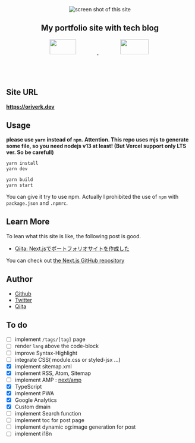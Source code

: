 <div align='center'>
  <img src='https://user-images.githubusercontent.com/44029144/82922646-d08c3280-9fb4-11ea-8cc0-3d4c5b03c723.gif' alt='screen shot of this site'>
</div>

<h2 align="center">My portfolio site with tech blog</h2>

<p align="center">
  <a href="https://ja.reactjs.org/">
    <img src="https://user-images.githubusercontent.com/44029144/83879483-a4bd3980-a778-11ea-94eb-8c04c8fb406e.jpg"
          style="margin-right: .5%; max-width: 178px; max-height: 100px; width: 40%;" />
  <a href="https://nextjs.org/">
    <img src="https://user-images.githubusercontent.com/44029144/83879519-b69edc80-a778-11ea-9094-8081f547f15d.jpg"
          style="margin-left: .5%; max-width: 190px; max-height: 100px; width: 40%;" />
  </a>
</p>

## Site URL
**https://oriverk.dev**

## Usage
**please use `yarn` instead of `npm`.**
**Attention. This repo uses mjs to generate some file, so you need nodejs v13 at least! (But Vercel support only LTS ver. So be carefull)**

```bash
yarn install
yarn dev

yarn build
yarn start
```

You can give it try to use npm. Actually I prohibited the use of `npm` with `package.json` and `.npmrc`.

## Learn More
To lean what this site is like, the following post is good.

- [Qiita: Next.jsでポートフォリオサイトを作成した](https://oriverk.dev/posts/20200526-next-portfolio) 

You can check out [the Next.js GitHub repository](https://github.com/oriverk/next-portfolio)

## Author
- [Github](https://github.com/oriverk)
- [Twitter](https://twitter.com/not_you_die)
- [Qiita](https://qiita.com/OriverK)


## To do
- [ ] implement `/tags/[tag]` page
- [ ] render `lang` above the code-block
- [ ] improve Syntax-Highlight
- [ ] integrate CSS( module.css or styled-jsx ...)
- [x] implement sitemap.xml
- [x] implement RSS, Atom, Sitemap
- [ ] implement AMP : [next/amp](https://nextjs.org/docs/api-reference/next/amp)
- [x] TypeScript
- [x] implement PWA
- [x] Google Analytics
- [x] Custom dmain
- [ ] implement Search function
- [ ] implement toc for post page
- [ ] implement dynamic og:image generation for post
- [ ] implement i18n